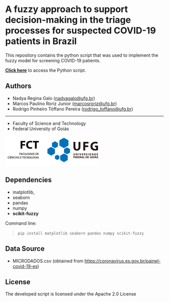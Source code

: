 # A fuzzy approach to support decision-making in the triage processes  for suspected COVID-19 patients in Brazil

This repository contains the python script that was used to implement the fuzzy model for screening COVID-19 patients.

[**Click here**](https://github.com/marcosroriz/FUZZY-COVID-19/blob/main/Fuzzy.ipynb) to access the Python script.

## Authors
* Nadya Regina Galo (nadyagalo@ufg.br) 
* Marcos Paulino Roriz Junior (marcosroriz@ufg.br)
* Rodrigo Pinheiro Tóffano Pereira (rodrigo_toffano@ufg.br)
----
* Faculty of Science and Technology
* Federal University of Goiás

<img src="logo.png" alt="FCT/UFG" width="300"/>

## Dependencies
* matplotlib, 
* seaborn
* pandas
* numpy
* **scikit-fuzzy**


Command line:
>`pip install matplotlib seaborn pandas numpy scikit-fuzzy`


## Data Source
* MICRODADOS.csv (obtained from https://coronavirus.es.gov.br/painel-covid-19-es)


## License
The developed script is licensed under the Apache 2.0 License
